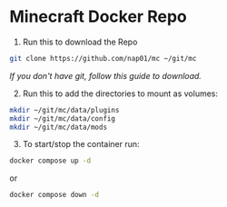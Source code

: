 # Minecraft Docker Repo

1. Run this to download the Repo

```bash
git clone https://github.com/nap01/mc ~/git/mc
```

*If you don't have git, follow this guide to download.*

2. Run this to add the directories to mount as volumes:

```bash
mkdir ~/git/mc/data/plugins
mkdir ~/git/mc/data/config
mkdir ~/git/mc/data/mods
```

3. To start/stop the container run:

```bash
docker compose up -d
```

or

```bash
docker compose down -d
```
